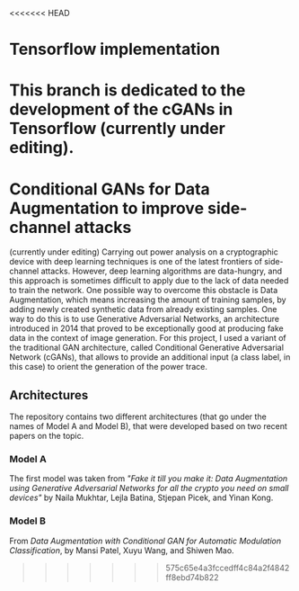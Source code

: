 <<<<<<< HEAD
# Tensorflow implementation

This branch is dedicated to the development of the cGANs in Tensorflow (currently under editing).
=======
# Conditional GANs for Data Augmentation to improve side-channel attacks
(currently under editing)
Carrying out power analysis on a cryptographic device with deep learning techniques is one of the latest frontiers of side-channel attacks. 
However, deep learning algorithms are data-hungry, and this approach is sometimes difficult to apply due to the lack of data needed to train the network. 
One possible way to overcome this obstacle is Data Augmentation, which means increasing the amount of training samples, by adding newly created synthetic 
data from already existing samples. One way to do this is to use Generative Adversarial Networks, an architecture introduced in 2014 that proved to be 
exceptionally good at producing fake data in the context of image generation.
For this project, I used a variant of the traditional GAN architecture, called Conditional Generative Adversarial Network (cGANs), that allows to provide an
additional input (a class label, in this case) to orient the generation of the power trace.

## Architectures
The repository contains two different architectures (that go under the names of Model A and Model B), that were developed based on two recent papers on the 
topic.

### Model A 
The first model was taken from *"Fake it till you make it: Data Augmentation using Generative Adversarial Networks for all the crypto you need 
on small devices"* by Naila Mukhtar, Lejla Batina, Stjepan Picek, and Yinan Kong. 

### Model B
From *Data Augmentation with Conditional GAN for Automatic Modulation Classification*, by Mansi Patel, Xuyu Wang, and Shiwen Mao.
>>>>>>> 575c65e4a3fccedff4c84a2f4842ff8ebd74b822
